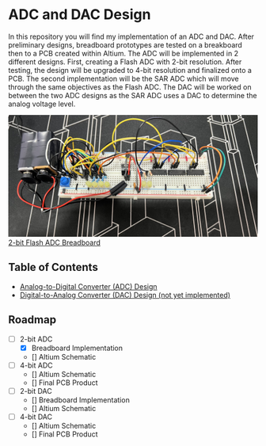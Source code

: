 # ADC and DAC Design

In this repository you will find my implementation of an ADC and DAC. After preliminary designs, breadboard prototypes are tested on a breakboard then to a PCB created within Altium. The ADC will be implemented in 2 different designs. First, creating a Flash ADC with 2-bit resolution. After testing, the design will be upgraded to 4-bit resolution and finalized onto a PCB. The second implementation will be the SAR ADC which will move through the same objectives as the Flash ADC. The DAC will be worked on between the two ADC designs as the SAR ADC uses a DAC to determine the analog voltage level. 

![2-bit_Flash_ADC_Breadboard](ADC_Design/README_IMAGES/2-bit_Flash_ADC_Breadboard.jpg)
[2-bit Flash ADC Breadboard](https://youtu.be/c9W4OWWYJ1M)


## Table of Contents
* [Analog-to-Digital Converter (ADC) Design](https://github.com/J0NTrollston/ADC-and-DAC-Design/tree/main/ADC_Design)
* [Digital-to-Analog Converter (DAC) Design (not yet implemented)](https://github.com/J0NTrollston/ADC-and-DAC-Design/tree/main/DAC_Design)




<!-- ROADMAP -->
## Roadmap

- [ ] 2-bit ADC 
    - [x] Breadboard Implementation
    - [] Altium Schematic
- [ ] 4-bit ADC 
    - [] Altium Schematic
    - [] Final PCB Product
- [ ] 2-bit DAC
    - [] Breadboard Implementation
    - [] Altium Schematic
- [ ] 4-bit DAC 
    - [] Altium Schematic
    - [] Final PCB Product
